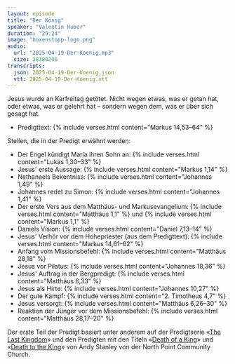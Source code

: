 ```yaml
---
layout: episode
title: "Der König"
speaker: "Valentin Huber"
duration: "29:24"
image: "boxenstopp-logo.png"
audio:
  url: "2025-04-19-Der-Koenig.mp3"
  size: 28380296
transcripts:
  json: 2025-04-19-Der-Koenig.json
  vtt: 2025-04-19-Der-Koenig.vtt
---
```


Jesus wurde an Karfreitag getötet. Nicht wegen etwas, was er getan hat, oder etwas, was er gelehrt hat – sondern wegen dem, was er über sich gesagt hat.

- Predigttext: {% include verses.html content="Markus 14,53–64" %}

Stellen, die in der Predigt erwähnt werden:
- Der Engel kündigt Maria ihren Sohn an: {% include verses.html content="Lukas 1,30–33" %}
- Jesus' erste Aussage: {% include verses.html content="Markus 1,14" %}
- Nathanaels Bekentniss: {% include verses.html content="Johannes 1,49" %}
- Johannes redet zu Simon: {% include verses.html content="Johannes 1,41" %}
- Der erste Vers aus dem Matthäus- und Markusevangelium: {% include verses.html content="Matthäus 1,1" %} und {% include verses.html content="Markus 1,1" %}
- Daniels Vision: {% include verses.html content="Daniel 7,13–14" %}
- Jesus' Verhör vor dem Hohepriester (aus dem Predigttext): {% include verses.html content="Markus 14,61–62" %}
- Anfang vom Missionsbefehl: {% include verses.html content="Matthäus 28,18" %}
- Jesus vor Pilatus: {% include verses.html content="Johannes 18,36" %}
- Jesus' Auftrag in der Bergpredigt: {% include verses.html content="Matthäus 6,33" %}
- Jesus als Hirte: {% include verses.html content="Johannes 10,27" %}
- Der gute Kampf: {% include verses.html content="2. Timotheus 4,7" %}
- Jesus versorgt: {% include verses.html content="Matthäus 6,26–30" %}
- Reaktion der Jünger vor dem Missionsbefehl: {% include verses.html content="Matthäus 28,17–20" %}

Der erste Teil der Predigt basiert unter anderem auf der Predigtserie «[The Last Kingdom](https://northpoint.org/messages/the-last-kingdom/)» und den Predigten mit den Titeln «[Death of a King](https://northpoint.org/messages/death-of-a-king)» und «[Death to the King](https://northpoint.org/messages/death-to-the-king)» von Andy Stanley von der North Point Community Church.